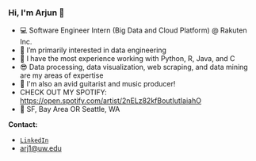 ### Hi, I'm Arjun 👋

- 💻 Software Engineer Intern (Big Data and Cloud Platform) @ Rakuten Inc.
- 🧠 I’m primarily interested in data engineering
- 💬 I have the most experience working with Python, R, Java, and C
- 😎 Data processing, data visualization, web scraping, and data mining are my areas of expertise
- 🎸 I'm also an avid guitarist and music producer!
- CHECK OUT MY SPOTIFY: https://open.spotify.com/artist/2nELz82kfBoutIutIaiahO
- 📍 SF, Bay Area OR Seattle, WA

**Contact:**
- [`LinkedIn`](https://www.linkedin.com/in/arjun-srivastava042701/)
- arj1@uw.edu
